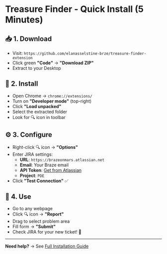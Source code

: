 # Treasure Finder - Quick Install (5 Minutes)

## 📥 **1. Download**
- Visit: `https://github.com/elanasselstine-brze/treasure-finder-extension`
- Click green **"Code"** → **"Download ZIP"**
- Extract to your Desktop

## 🔧 **2. Install**
- Open Chrome → `chrome://extensions/`
- Turn on **"Developer mode"** (top-right)
- Click **"Load unpacked"**
- Select the extracted folder
- Look for 🔍 icon in toolbar

## ⚙️ **3. Configure**
- Right-click 🔍 icon → **"Options"**
- Enter JIRA settings:
  - **URL**: `https://brazeonmars.atlassian.net`
  - **Email**: Your Braze email
  - **API Token**: [Get from Atlassian](https://id.atlassian.com/manage-profile/security/api-tokens)
  - **Project**: `PDE`
- Click **"Test Connection"** ✅

## 🎯 **4. Use**
- Go to any webpage
- Click 🔍 icon → **"Report"**
- Drag to select problem area
- Fill form → **"Submit"**
- Check JIRA for your new ticket! 🎉

---

**Need help?** → See [Full Installation Guide](LOCAL-INSTALLATION-GUIDE.md)

